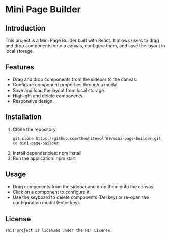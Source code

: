 # Mini Page Builder

## Introduction
This project is a Mini Page Builder built with React. It allows users to drag and drop components onto a canvas, configure them, and save the layout in local storage.

## Features
- Drag and drop components from the sidebar to the canvas.
- Configure component properties through a modal.
- Save and load the layout from local storage.
- Highlight and delete components.
- Responsive design.

## Installation
1. Clone the repository:
   ```sh
   git clone https://github.com/thewhitewolf09/mini-page-builder.git
   cd mini-page-builder
2. Install dependencies:
    npm install
3. Run the application:
    npm start

## Usage
   - Drag components from the sidebar and drop them onto the canvas.
   - Click on a component to configure it.
   - Use the keyboard to delete components (Del key) or re-open the configuration modal (Enter key).

## License
    This project is licensed under the MIT License.
    

